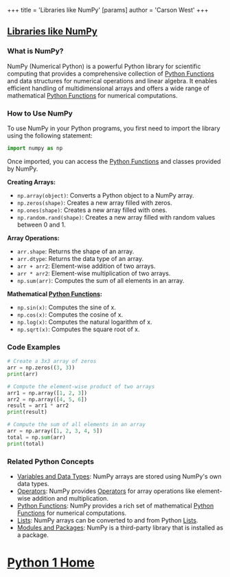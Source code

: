 +++
 title = 'Libraries like NumPy'
[params]
	author = 'Carson West'
+++
## [Libraries like NumPy](./../libraries-like-numpy/)

### What is NumPy?
NumPy (Numerical Python) is a powerful Python library for scientific computing that provides a comprehensive collection of [Python Functions](./../python-functions/) and data structures for numerical operations and linear algebra. It enables efficient handling of multidimensional arrays and offers a wide range of mathematical [Python Functions](./../python-functions/) for numerical computations.

### How to Use NumPy
To use NumPy in your Python programs, you first need to import the library using the following statement:

```python
import numpy as np
```

Once imported, you can access the [Python Functions](./../python-functions/) and classes provided by NumPy.

**Creating Arrays:**
- `np.array(object)`: Converts a Python object to a NumPy array.
- `np.zeros(shape)`: Creates a new array filled with zeros.
- `np.ones(shape)`: Creates a new array filled with ones.
- `np.random.rand(shape)`: Creates a new array filled with random values between 0 and 1.

**Array Operations:**
- `arr.shape`: Returns the shape of an array.
- `arr.dtype`: Returns the data type of an array.
- `arr + arr2`: Element-wise addition of two arrays.
- `arr * arr2`: Element-wise multiplication of two arrays.
- `np.sum(arr)`: Computes the sum of all elements in an array.

**Mathematical [Python Functions](./../python-functions/):**
- `np.sin(x)`: Computes the sine of x.
- `np.cos(x)`: Computes the cosine of x.
- `np.log(x)`: Computes the natural logarithm of x.
- `np.sqrt(x)`: Computes the square root of x.

### Code Examples
```python
# Create a 3x3 array of zeros
arr = np.zeros((3, 3))
print(arr)
```

```python
# Compute the element-wise product of two arrays
arr1 = np.array([1, 2, 3])
arr2 = np.array([4, 5, 6])
result = arr1 * arr2
print(result)
```

```python
# Compute the sum of all elements in an array
arr = np.array([1, 2, 3, 4, 5])
total = np.sum(arr)
print(total)
```

### Related Python Concepts
- [Variables and Data Types](./../variables-and-data-types/): NumPy arrays are stored using NumPy's own data types.
- [Operators](./../operators/): NumPy provides [Operators](./../operators/) for array operations like element-wise addition and multiplication.
- [Python Functions](./../python-functions/): NumPy provides a rich set of mathematical [Python Functions](./../python-functions/) for numerical computations.
- [Lists](./../lists/): NumPy arrays can be converted to and from Python [Lists](./../lists/).
- [Modules and Packages](./../modules-and-packages/): NumPy is a third-party library that is installed as a package.
# [Python 1 Home](./../python-1-home/)